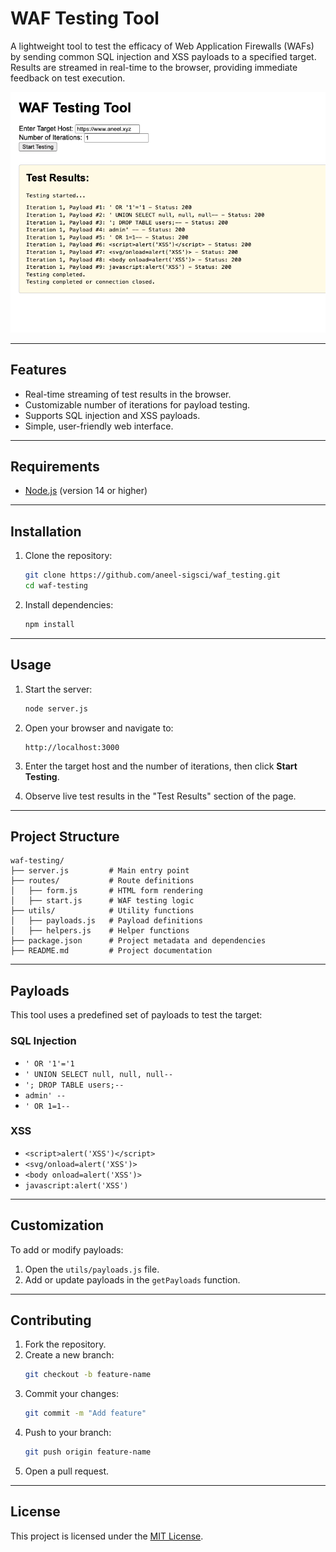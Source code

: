 # WAF Testing Tool

A lightweight tool to test the efficacy of Web Application Firewalls (WAFs) by sending common SQL injection and XSS payloads to a specified target. Results are streamed in real-time to the browser, providing immediate feedback on test execution.

![WAF Testing Tool Interface](images/screenshot.png)

---

## Features
- Real-time streaming of test results in the browser.
- Customizable number of iterations for payload testing.
- Supports SQL injection and XSS payloads.
- Simple, user-friendly web interface.

---

## Requirements
- [Node.js](https://nodejs.org/) (version 14 or higher)

---

## Installation
1. Clone the repository:
   ```bash
   git clone https://github.com/aneel-sigsci/waf_testing.git
   cd waf-testing
   ```

2. Install dependencies:
   ```bash
   npm install
   ```

---

## Usage
1. Start the server:
   ```bash
   node server.js
   ```

2. Open your browser and navigate to:
   ```
   http://localhost:3000
   ```

3. Enter the target host and the number of iterations, then click **Start Testing**.

4. Observe live test results in the "Test Results" section of the page.

---

## Project Structure
```
waf-testing/
├── server.js         # Main entry point
├── routes/           # Route definitions
│   ├── form.js       # HTML form rendering
│   ├── start.js      # WAF testing logic
├── utils/            # Utility functions
│   ├── payloads.js   # Payload definitions
│   ├── helpers.js    # Helper functions
├── package.json      # Project metadata and dependencies
├── README.md         # Project documentation
```

---

## Payloads
This tool uses a predefined set of payloads to test the target:
### SQL Injection
- `' OR '1'='1`
- `' UNION SELECT null, null, null--`
- `'; DROP TABLE users;--`
- `admin' --`
- `' OR 1=1--`

### XSS
- `<script>alert('XSS')</script>`
- `<svg/onload=alert('XSS')>`
- `<body onload=alert('XSS')>`
- `javascript:alert('XSS')`

---

## Customization
To add or modify payloads:
1. Open the `utils/payloads.js` file.
2. Add or update payloads in the `getPayloads` function.

---

## Contributing
1. Fork the repository.
2. Create a new branch:
   ```bash
   git checkout -b feature-name
   ```
3. Commit your changes:
   ```bash
   git commit -m "Add feature"
   ```
4. Push to your branch:
   ```bash
   git push origin feature-name
   ```
5. Open a pull request.

---

## License
This project is licensed under the [MIT License](LICENSE).